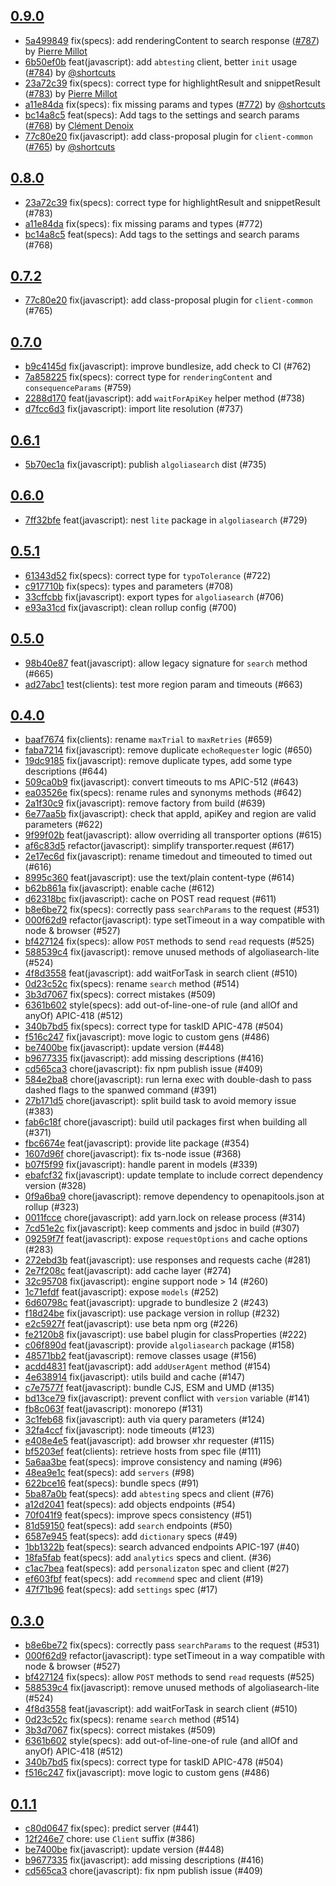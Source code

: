 ## [0.9.0](https://github.com/algolia/algoliasearch-client-javascript/compare/0.8.0...0.9.0)

- [5a499849](https://github.com/algolia/api-clients-automation/commit/5a499849) fix(specs): add renderingContent to search response ([#787](https://github.com/algolia/api-clients-automation/pull/787)) by [Pierre Millot](pierre.millot@algolia.com)
- [6b50ef0b](https://github.com/algolia/api-clients-automation/commit/6b50ef0b) feat(javascript): add `abtesting` client, better `init` usage ([#784](https://github.com/algolia/api-clients-automation/pull/784)) by [@shortcuts](https://github.com/shortcuts/)
- [23a72c39](https://github.com/algolia/api-clients-automation/commit/23a72c39) fix(specs): correct type for highlightResult and snippetResult ([#783](https://github.com/algolia/api-clients-automation/pull/783)) by [Pierre Millot](pierre.millot@algolia.com)
- [a11e84da](https://github.com/algolia/api-clients-automation/commit/a11e84da) fix(specs): fix missing params and types ([#772](https://github.com/algolia/api-clients-automation/pull/772)) by [@shortcuts](https://github.com/shortcuts/)
- [bc14a8c5](https://github.com/algolia/api-clients-automation/commit/bc14a8c5) feat(specs): Add tags to the settings and search params ([#768](https://github.com/algolia/api-clients-automation/pull/768)) by [Clément Denoix](flydesigned@gmail.com)
- [77c80e20](https://github.com/algolia/api-clients-automation/commit/77c80e20) fix(javascript): add class-proposal plugin for `client-common` ([#765](https://github.com/algolia/api-clients-automation/pull/765)) by [@shortcuts](https://github.com/shortcuts/)

## [0.8.0](https://github.com/algolia/algoliasearch-client-javascript/compare/0.7.2...0.8.0)

- [23a72c39](https://github.com/algolia/api-clients-automation/commit/23a72c39) fix(specs): correct type for highlightResult and snippetResult (#783)
- [a11e84da](https://github.com/algolia/api-clients-automation/commit/a11e84da) fix(specs): fix missing params and types (#772)
- [bc14a8c5](https://github.com/algolia/api-clients-automation/commit/bc14a8c5) feat(specs): Add tags to the settings and search params (#768)

## [0.7.2](https://github.com/algolia/algoliasearch-client-javascript/compare/0.7.0...0.7.2)

- [77c80e20](https://github.com/algolia/api-clients-automation/commit/77c80e20) fix(javascript): add class-proposal plugin for `client-common` (#765)

## [0.7.0](https://github.com/algolia/algoliasearch-client-javascript/compare/0.6.1...0.7.0)

- [b9c4145d](https://github.com/algolia/api-clients-automation/commit/b9c4145d) fix(javascript): improve bundlesize, add check to CI (#762)
- [7a858225](https://github.com/algolia/api-clients-automation/commit/7a858225) fix(specs): correct type for `renderingContent` and `consequenceParams` (#759)
- [2288d170](https://github.com/algolia/api-clients-automation/commit/2288d170) feat(javascript): add `waitForApiKey` helper method (#738)
- [d7fcc6d3](https://github.com/algolia/api-clients-automation/commit/d7fcc6d3) fix(javascript): import lite resolution (#737)

## [0.6.1](https://github.com/algolia/algoliasearch-client-javascript/compare/0.6.0...0.6.1)

- [5b70ec1a](https://github.com/algolia/api-clients-automation/commit/5b70ec1a) fix(javascript): publish `algoliasearch` dist (#735)

## [0.6.0](https://github.com/algolia/algoliasearch-client-javascript/compare/0.5.1...0.6.0)

- [7ff32bfe](https://github.com/algolia/api-clients-automation/commit/7ff32bfe) feat(javascript): nest `lite` package in `algoliasearch` (#729)

## [0.5.1](https://github.com/algolia/algoliasearch-client-javascript/compare/0.5.0...0.5.1)

- [61343d52](https://github.com/algolia/api-clients-automation/commit/61343d52) fix(specs): correct type for `typoTolerance` (#722)
- [c917710b](https://github.com/algolia/api-clients-automation/commit/c917710b) fix(specs): types and parameters (#708)
- [33cffcbb](https://github.com/algolia/api-clients-automation/commit/33cffcbb) fix(javascript): export types for `algoliasearch` (#706)
- [e93a31cd](https://github.com/algolia/api-clients-automation/commit/e93a31cd) fix(javascript): clean rollup config (#700)

## [0.5.0](https://github.com/algolia/algoliasearch-client-javascript/compare/0.4.0...0.5.0)

- [98b40e87](https://github.com/algolia/api-clients-automation/commit/98b40e87) feat(javascript): allow legacy signature for `search` method (#665)
- [ad27abc1](https://github.com/algolia/api-clients-automation/commit/ad27abc1) test(clients): test more region param and timeouts (#663)

## [0.4.0](https://github.com/algolia/algoliasearch-client-javascript/compare/0.3.0...0.4.0)

- [baaf7674](https://github.com/algolia/api-clients-automation/commit/baaf7674) fix(clients): rename `maxTrial` to `maxRetries` (#659)
- [faba7214](https://github.com/algolia/api-clients-automation/commit/faba7214) fix(javascript): remove duplicate `echoRequester` logic (#650)
- [19dc9185](https://github.com/algolia/api-clients-automation/commit/19dc9185) fix(javascript): remove duplicate types, add some type descriptions (#644)
- [509ca0b9](https://github.com/algolia/api-clients-automation/commit/509ca0b9) fix(javascript): convert timeouts to ms APIC-512 (#643)
- [ea03526e](https://github.com/algolia/api-clients-automation/commit/ea03526e) fix(specs): rename rules and synonyms methods (#642)
- [2a1f30c9](https://github.com/algolia/api-clients-automation/commit/2a1f30c9) fix(javascript): remove factory from build (#639)
- [6e77aa5b](https://github.com/algolia/api-clients-automation/commit/6e77aa5b) fix(javascript): check that appId, apiKey and region are valid parameters (#622)
- [9f99f02b](https://github.com/algolia/api-clients-automation/commit/9f99f02b) feat(javascript): allow overriding all transporter options (#615)
- [af6c83d5](https://github.com/algolia/api-clients-automation/commit/af6c83d5) refactor(javascript): simplify transporter.request (#617)
- [2e17ec6d](https://github.com/algolia/api-clients-automation/commit/2e17ec6d) fix(javascript): rename timedout and timeouted to timed out (#616)
- [8995c360](https://github.com/algolia/api-clients-automation/commit/8995c360) feat(javascript): use the text/plain content-type (#614)
- [b62b861a](https://github.com/algolia/api-clients-automation/commit/b62b861a) fix(javascript): enable cache (#612)
- [d62318bc](https://github.com/algolia/api-clients-automation/commit/d62318bc) fix(javascript): cache on POST read request (#611)
- [b8e6be72](https://github.com/algolia/api-clients-automation/commit/b8e6be72) fix(specs): correctly pass `searchParams` to the request (#531)
- [000f62d9](https://github.com/algolia/api-clients-automation/commit/000f62d9) refactor(javascript): type setTimeout in a way compatible with node & browser (#527)
- [bf427124](https://github.com/algolia/api-clients-automation/commit/bf427124) fix(specs): allow `POST` methods to send `read` requests (#525)
- [588539c4](https://github.com/algolia/api-clients-automation/commit/588539c4) fix(javascript): remove unused methods of algoliasearch-lite (#524)
- [4f8d3558](https://github.com/algolia/api-clients-automation/commit/4f8d3558) feat(javascript): add waitForTask in search client (#510)
- [0d23c52c](https://github.com/algolia/api-clients-automation/commit/0d23c52c) fix(specs): rename `search` method (#514)
- [3b3d7067](https://github.com/algolia/api-clients-automation/commit/3b3d7067) fix(specs): correct mistakes (#509)
- [6361b602](https://github.com/algolia/api-clients-automation/commit/6361b602) style(specs): add out-of-line-one-of rule (and allOf and anyOf) APIC-418 (#512)
- [340b7bd5](https://github.com/algolia/api-clients-automation/commit/340b7bd5) fix(specs): correct type for taskID APIC-478 (#504)
- [f516c247](https://github.com/algolia/api-clients-automation/commit/f516c247) fix(javascript): move logic to custom gens (#486)
- [be7400be](https://github.com/algolia/api-clients-automation/commit/be7400be) fix(javascript): update version (#448)
- [b9677335](https://github.com/algolia/api-clients-automation/commit/b9677335) fix(javascript): add missing descriptions (#416)
- [cd565ca3](https://github.com/algolia/api-clients-automation/commit/cd565ca3) chore(javascript): fix npm publish issue (#409)
- [584e2ba8](https://github.com/algolia/api-clients-automation/commit/584e2ba8) chore(javascript): run lerna exec with double-dash to pass dashed flags to the spanwed command (#391)
- [27b171d5](https://github.com/algolia/api-clients-automation/commit/27b171d5) chore(javascript): split build task to avoid memory issue (#383)
- [fab6c18f](https://github.com/algolia/api-clients-automation/commit/fab6c18f) chore(javascript): build util packages first when building all (#371)
- [fbc6674e](https://github.com/algolia/api-clients-automation/commit/fbc6674e) feat(javascript): provide lite package (#354)
- [1607d96f](https://github.com/algolia/api-clients-automation/commit/1607d96f) chore(javascript): fix ts-node issue (#368)
- [b07f5f99](https://github.com/algolia/api-clients-automation/commit/b07f5f99) fix(javascript): handle parent in models (#339)
- [ebafcf32](https://github.com/algolia/api-clients-automation/commit/ebafcf32) fix(javascript): update template to include correct dependency version (#328)
- [0f9a6ba9](https://github.com/algolia/api-clients-automation/commit/0f9a6ba9) chore(javascript): remove dependency to openapitools.json at rollup (#323)
- [0011fcce](https://github.com/algolia/api-clients-automation/commit/0011fcce) chore(javascript): add yarn.lock on release process (#314)
- [7cd51e2c](https://github.com/algolia/api-clients-automation/commit/7cd51e2c) fix(javascript): keep comments and jsdoc in build (#307)
- [09259f7f](https://github.com/algolia/api-clients-automation/commit/09259f7f) feat(javascript): expose `requestOptions` and cache options (#283)
- [272ebd3b](https://github.com/algolia/api-clients-automation/commit/272ebd3b) feat(javascript): use responses and requests cache (#281)
- [2e7f208c](https://github.com/algolia/api-clients-automation/commit/2e7f208c) feat(javascript): add cache layer (#274)
- [32c95708](https://github.com/algolia/api-clients-automation/commit/32c95708) fix(javascript): engine support node > 14 (#260)
- [1c71efdf](https://github.com/algolia/api-clients-automation/commit/1c71efdf) feat(javascript): expose `models` (#252)
- [6d60798c](https://github.com/algolia/api-clients-automation/commit/6d60798c) feat(javascript): upgrade to bundlesize 2 (#243)
- [f18d24be](https://github.com/algolia/api-clients-automation/commit/f18d24be) fix(javascript): use package version in rollup (#232)
- [e2c5927f](https://github.com/algolia/api-clients-automation/commit/e2c5927f) feat(javascript): use beta npm org (#226)
- [fe2120b8](https://github.com/algolia/api-clients-automation/commit/fe2120b8) fix(javascript): use babel plugin for classProperties (#222)
- [c06f890d](https://github.com/algolia/api-clients-automation/commit/c06f890d) feat(javascript): provide `algoliasearch` package (#158)
- [48571bb2](https://github.com/algolia/api-clients-automation/commit/48571bb2) feat(javascript): remove classes usage (#156)
- [acdd4831](https://github.com/algolia/api-clients-automation/commit/acdd4831) feat(javascript): add `addUserAgent` method (#154)
- [4e638914](https://github.com/algolia/api-clients-automation/commit/4e638914) fix(javascript): utils build and cache (#147)
- [c7e7577f](https://github.com/algolia/api-clients-automation/commit/c7e7577f) feat(javascript): bundle CJS, ESM and UMD (#135)
- [bd13ce79](https://github.com/algolia/api-clients-automation/commit/bd13ce79) fix(javascript): prevent conflict with `version` variable (#141)
- [fb8c063f](https://github.com/algolia/api-clients-automation/commit/fb8c063f) feat(javascript): monorepo (#131)
- [3c1feb68](https://github.com/algolia/api-clients-automation/commit/3c1feb68) fix(javascript): auth via query parameters (#124)
- [32fa4ccf](https://github.com/algolia/api-clients-automation/commit/32fa4ccf) fix(javascript): node timeouts (#123)
- [e408e4e5](https://github.com/algolia/api-clients-automation/commit/e408e4e5) feat(javascript): add browser xhr requester (#115)
- [bf5203ef](https://github.com/algolia/api-clients-automation/commit/bf5203ef) feat(clients): retrieve hosts from spec file (#111)
- [5a6aa3be](https://github.com/algolia/api-clients-automation/commit/5a6aa3be) feat(specs): improve consistency and naming (#96)
- [48ea9e1c](https://github.com/algolia/api-clients-automation/commit/48ea9e1c) feat(specs): add `servers` (#98)
- [622bce16](https://github.com/algolia/api-clients-automation/commit/622bce16) feat(specs): bundle specs (#91)
- [5ba87a0b](https://github.com/algolia/api-clients-automation/commit/5ba87a0b) feat(specs): add `abtesting` specs and client (#76)
- [a12d2041](https://github.com/algolia/api-clients-automation/commit/a12d2041) feat(specs): add objects endpoints (#54)
- [70f041f9](https://github.com/algolia/api-clients-automation/commit/70f041f9) feat(specs): improve specs consistency (#51)
- [81d59150](https://github.com/algolia/api-clients-automation/commit/81d59150) feat(specs): add `search` endpoints (#50)
- [6587e945](https://github.com/algolia/api-clients-automation/commit/6587e945) feat(specs): add `dictionary` specs (#49)
- [1bb1322b](https://github.com/algolia/api-clients-automation/commit/1bb1322b) feat(specs): search advanced endpoints APIC-197 (#40)
- [18fa5fab](https://github.com/algolia/api-clients-automation/commit/18fa5fab) feat(specs): add `analytics` specs and client. (#36)
- [c1ac7bea](https://github.com/algolia/api-clients-automation/commit/c1ac7bea) feat(specs): add `personalizaton` spec and client (#27)
- [ef603fbf](https://github.com/algolia/api-clients-automation/commit/ef603fbf) feat(specs): add `recommend` spec and client (#19)
- [47f71b96](https://github.com/algolia/api-clients-automation/commit/47f71b96) feat(specs): add `settings` spec (#17)

## [0.3.0](https://github.com/algolia/algoliasearch-client-javascript/compare/0.2.0...0.3.0)

- [b8e6be72](https://github.com/algolia/api-clients-automation/commit/b8e6be72) fix(specs): correctly pass `searchParams` to the request (#531)
- [000f62d9](https://github.com/algolia/api-clients-automation/commit/000f62d9) refactor(javascript): type setTimeout in a way compatible with node & browser (#527)
- [bf427124](https://github.com/algolia/api-clients-automation/commit/bf427124) fix(specs): allow `POST` methods to send `read` requests (#525)
- [588539c4](https://github.com/algolia/api-clients-automation/commit/588539c4) fix(javascript): remove unused methods of algoliasearch-lite (#524)
- [4f8d3558](https://github.com/algolia/api-clients-automation/commit/4f8d3558) feat(javascript): add waitForTask in search client (#510)
- [0d23c52c](https://github.com/algolia/api-clients-automation/commit/0d23c52c) fix(specs): rename `search` method (#514)
- [3b3d7067](https://github.com/algolia/api-clients-automation/commit/3b3d7067) fix(specs): correct mistakes (#509)
- [6361b602](https://github.com/algolia/api-clients-automation/commit/6361b602) style(specs): add out-of-line-one-of rule (and allOf and anyOf) APIC-418 (#512)
- [340b7bd5](https://github.com/algolia/api-clients-automation/commit/340b7bd5) fix(specs): correct type for taskID APIC-478 (#504)
- [f516c247](https://github.com/algolia/api-clients-automation/commit/f516c247) fix(javascript): move logic to custom gens (#486)

## [0.1.1](https://github.com/algolia/algoliasearch-client-javascript/compare/0.1.0...0.1.1)

- [c80d0647](https://github.com/algolia/api-clients-automation/commit/c80d0647) fix(spec): predict server (#441)
- [12f246e7](https://github.com/algolia/api-clients-automation/commit/12f246e7) chore: use `Client` suffix (#386)
- [be7400be](https://github.com/algolia/api-clients-automation/commit/be7400be) fix(javascript): update version (#448)
- [b9677335](https://github.com/algolia/api-clients-automation/commit/b9677335) fix(javascript): add missing descriptions (#416)
- [cd565ca3](https://github.com/algolia/api-clients-automation/commit/cd565ca3) chore(javascript): fix npm publish issue (#409)
